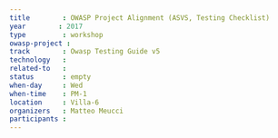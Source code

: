 ```yaml
---
title        : OWASP Project Alignment (ASVS, Testing Checklist)
year		: 2017
type         : workshop
owasp-project : 
track        : Owasp Testing Guide v5
technology   :
related-to   :
status       : empty
when-day     : Wed
when-time    : PM-1
location     : Villa-6
organizers   : Matteo Meucci
participants : 
---
```

